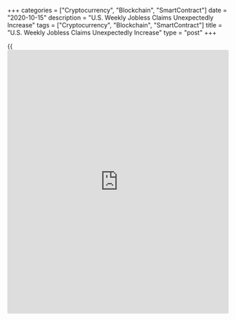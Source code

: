 +++
categories = ["Cryptocurrency", "Blockchain", "SmartContract"]
date = "2020-10-15"
description = "U.S. Weekly Jobless Claims Unexpectedly Increase"
tags = ["Cryptocurrency", "Blockchain", "SmartContract"]
title = "U.S. Weekly Jobless Claims Unexpectedly Increase"
type = "post"
+++

{{<iframe id="large-banner" src="https://www.bounty.group/#slide=23.0" width="100%" height="600" scrolling="no" style="border: 0px solid rgb(216, 221, 230); border-radius: 3px;">}}

First-time claims for U.S. unemployment benefits unexpectedly increased
in the week ended October 10th, according to a report released by the
Labor Department on Thursday.

The report said initial jobless claims climbed to 898,000, an increase
of 53,000 from the previous week's revised level of 845,000.

Economists had expected jobless claims to edge down to 825,000 from the
840,000 originally reported for the previous week.

The Labor Department said the less volatile four-week moving average
also inched up to 866,250, an increase of 8,000 from the previous week's
revised average of 858,250.

For comments and feedback [contact](https://www.playgroundfx.com/contact/): editorial@rtt[news](https://www.letsplayfx.com/blog/forex-news-website/).com

[Economic News][1]

 **What parts of the world are seeing the best (and worst) economic
performances lately? Click[here][2] to check out our [Econ Scorecard][2]
and find out! See up-to-the-moment [ranking](https://www.playgroundfx.com/blog/crypto-exchange-ranking/)s for the best and worst
performers in [GDP][3], [unemployment rate][4], [inflation][2] and much
more.**

   1. www.rtt[news](https://www.letsplayfx.com/blog/forex-news-website/).com/Content/EconomicNews.aspx
   2. www.rtt[news](https://www.letsplayfx.com/blog/forex-news-website/).com/economic-scorecard/world-rank/CPI/highest-performance.aspx
   3. www.rtt[news](https://www.letsplayfx.com/blog/forex-news-website/).com/economic-scorecard/world-rank/GDP/highest-performance.aspx
   4. www.rtt[news](https://www.letsplayfx.com/blog/forex-news-website/).com/economic-scorecard/world-rank/unemployment-rate/lowest-performance.aspx